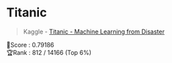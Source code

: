 # Titanic
> Kaggle - [Titanic - Machine Learning from Disaster](https://www.kaggle.com/competitions/titanic)

💯Score : 0.79186 <br>
🏆Rank : 812 / 14166 (Top 6%)
